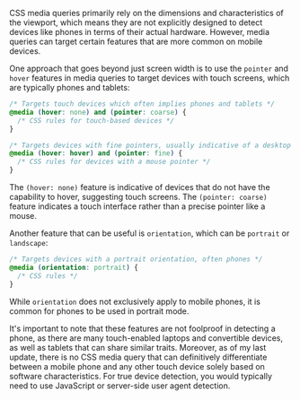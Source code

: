 


CSS media queries primarily rely on the dimensions and characteristics of the viewport, which means they are not explicitly designed to detect devices like phones in terms of their actual hardware. However, media queries can target certain features that are more common on mobile devices.

One approach that goes beyond just screen width is to use the `pointer` and `hover` features in media queries to target devices with touch screens, which are typically phones and tablets:

```css
/* Targets touch devices which often implies phones and tablets */
@media (hover: none) and (pointer: coarse) {
  /* CSS rules for touch-based devices */
}

/* Targets devices with fine pointers, usually indicative of a desktop environment */
@media (hover: hover) and (pointer: fine) {
  /* CSS rules for devices with a mouse pointer */
}
```

The `(hover: none)` feature is indicative of devices that do not have the capability to hover, suggesting touch screens. The `(pointer: coarse)` feature indicates a touch interface rather than a precise pointer like a mouse.

Another feature that can be useful is `orientation`, which can be `portrait` or `landscape`:

```css
/* Targets devices with a portrait orientation, often phones */
@media (orientation: portrait) {
  /* CSS rules */
}
```

While `orientation` does not exclusively apply to mobile phones, it is common for phones to be used in portrait mode.

It's important to note that these features are not foolproof in detecting a phone, as there are many touch-enabled laptops and convertible devices, as well as tablets that can share similar traits. Moreover, as of my last update, there is no CSS media query that can definitively differentiate between a mobile phone and any other touch device solely based on software characteristics. For true device detection, you would typically need to use JavaScript or server-side user agent detection.